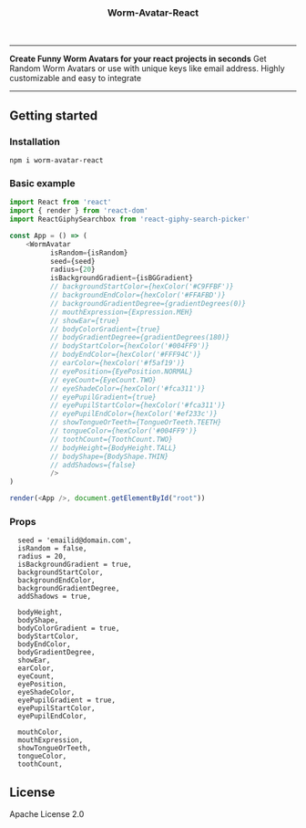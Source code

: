 <h3 align="center">
  Worm-Avatar-React
</h3>

<br>

---

 **Create Funny Worm Avatars for your react projects in seconds** Get Random Worm Avatars or use with unique keys like email address. Highly customizable and easy to integrate

<!-- <p align="center">
<img width="442" alt="  Worm-Avatar-React" src="https://user-images.githubusercontent.com/2235134/80811888-2bee1f00-8bc7-11ea-83b2-cde8060ab7ad.png">
</p> -->


---



## Getting started

### Installation



```
npm i worm-avatar-react
```

### Basic example

```javascript
import React from 'react'
import { render } from 'react-dom'
import ReactGiphySearchbox from 'react-giphy-search-picker'

const App = () => (
    <WormAvatar  
          isRandom={isRandom}
          seed={seed}
          radius={20} 
          isBackgroundGradient={isBGGradient}
          // backgroundStartColor={hexColor('#C9FFBF')}
          // backgroundEndColor={hexColor('#FFAFBD')}
          // backgroundGradientDegree={gradientDegrees(0)}
          // mouthExpression={Expression.MEH} 
          // showEar={true}
          // bodyColorGradient={true}
          // bodyGradientDegree={gradientDegrees(180)}
          // bodyStartColor={hexColor('#004FF9')}
          // bodyEndColor={hexColor('#FFF94C')}
          // earColor={hexColor('#f5af19')}
          // eyePosition={EyePosition.NORMAL}
          // eyeCount={EyeCount.TWO}
          // eyeShadeColor={hexColor('#fca311')}
          // eyePupilGradient={true}
          // eyePupilStartColor={hexColor('#fca311')}
          // eyePupilEndColor={hexColor('#ef233c')}
          // showTongueOrTeeth={TongueOrTeeth.TEETH}
          // tongueColor={hexColor('#004FF9')}
          // toothCount={ToothCount.TWO}
          // bodyHeight={BodyHeight.TALL} 
          // bodyShape={BodyShape.THIN} 
          // addShadows={false}
          />
)

render(<App />, document.getElementById("root"))
```

### Props
      seed = 'emailid@domain.com',
      isRandom = false,
      radius = 20,
      isBackgroundGradient = true,
      backgroundStartColor,
      backgroundEndColor,
      backgroundGradientDegree,
      addShadows = true,

      bodyHeight,
      bodyShape,
      bodyColorGradient = true,
      bodyStartColor,
      bodyEndColor,
      bodyGradientDegree,
      showEar,
      earColor,
      eyeCount,
      eyePosition,
      eyeShadeColor,
      eyePupilGradient = true,
      eyePupilStartColor,
      eyePupilEndColor,

      mouthColor,
      mouthExpression,
      showTongueOrTeeth,
      tongueColor,
      toothCount,
## License
Apache License 2.0

